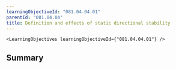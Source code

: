 ```yaml
---
learningObjectiveId: "081.04.04.01"
parentId: "081.04.04"
title: Definition and effects of static directional stability
---
```


```tsx eval
<LearningObjectives learningObjectiveId={"081.04.04.01"} />
```

## Summary

